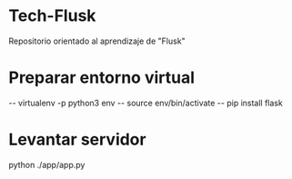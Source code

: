 # Tech-Flusk
Repositorio orientado al aprendizaje de "Flusk"

# Preparar entorno virtual
-- virtualenv -p python3 env
-- source env/bin/activate
-- pip install flask

# Levantar servidor
python ./app/app.py